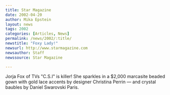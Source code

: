 ```yaml
---
title: Star Magazine
date: 2002-04-20
author: Mika Epstein
layout: news
tags: 2002
categories: [Articles, News]
permalink: /news/2002/:title/
newstitle: "Foxy Lady!"
newsurl: http://www.starmagazine.com
newsauthor: Staff
newssource: Star Magazine

---
```


Jorja Fox of TVs "C.S.I" is killer! She sparkles in a $2,000 marcasite beaded gown with gold lace accents by designer Christina Perrin &#8212; and crystal baubles by Daniel Swarovski Paris.

